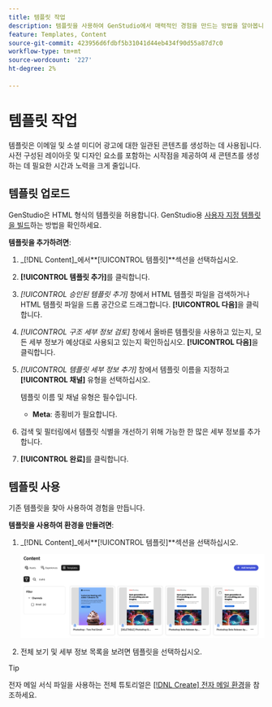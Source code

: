 ```yaml
---
title: 템플릿 작업
description: 템플릿을 사용하여 GenStudio에서 매력적인 경험을 만드는 방법을 알아봅니다.
feature: Templates, Content
source-git-commit: 423956d6fdbf5b31041d44eb434f90d55a87d7c0
workflow-type: tm+mt
source-wordcount: '227'
ht-degree: 2%

---
```



# 템플릿 작업

템플릿은 이메일 및 소셜 미디어 광고에 대한 일관된 콘텐츠를 생성하는 데 사용됩니다. 사전 구성된 레이아웃 및 디자인 요소를 포함하는 시작점을 제공하여 새 콘텐츠를 생성하는 데 필요한 시간과 노력을 크게 줄입니다.

## 템플릿 업로드

GenStudio은 HTML 형식의 템플릿을 허용합니다. GenStudio용 [사용자 지정 템플릿을 빌드](customize-template.md)하는 방법을 확인하세요.

**템플릿을 추가하려면**:

1. _[!DNL Content]_에서&#x200B;**[!UICONTROL 템플릿]**섹션을 선택하십시오.

1. **[!UICONTROL 템플릿 추가]**&#x200B;를 클릭합니다.

1. _[!UICONTROL 승인된 템플릿 추가]_ 창에서 HTML 템플릿 파일을 검색하거나 HTML 템플릿 파일을 드롭 공간으로 드래그합니다. **[!UICONTROL 다음]**&#x200B;을 클릭합니다.

1. _[!UICONTROL 구조 세부 정보 검토]_ 창에서 올바른 템플릿을 사용하고 있는지, 모든 세부 정보가 예상대로 사용되고 있는지 확인하십시오. **[!UICONTROL 다음]**&#x200B;을 클릭합니다.

1. _[!UICONTROL 템플릿 세부 정보 추가]_ 창에서 템플릿 이름을 지정하고 **[!UICONTROL 채널]** 유형을 선택하십시오.

   템플릿 이름 및 채널 유형은 필수입니다.

   - **Meta**: 종횡비가 필요합니다.
   <!-- **Display ads**: requires Dimensions -->

1. 검색 및 필터링에서 템플릿 식별을 개선하기 위해 가능한 한 많은 세부 정보를 추가합니다.

1. **[!UICONTROL 완료]**&#x200B;를 클릭합니다.

## 템플릿 사용

기존 템플릿을 찾아 사용하여 경험을 만듭니다.

**템플릿을 사용하여 환경을 만들려면**:

1. _[!DNL Content]_에서&#x200B;**[!UICONTROL 템플릿]**섹션을 선택하십시오.

   ![콘텐츠 템플릿 목록](../../assets/content-templates.png)

1. 전체 보기 및 세부 정보 목록을 보려면 템플릿을 선택하십시오.

>[!TIP]
>
>전자 메일 서식 파일을 사용하는 전체 튜토리얼은 [[!DNL Create] 전자 메일 환경](/help/tutorials/create-email-experience.md)을 참조하세요.

<!--  The create button in Content Template view does not work yet.
1. Click **[!UICONTROL Create Experience]** (paintbrush) from the upper right corner to use the template.
-->
